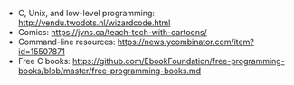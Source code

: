 

* C, Unix, and low-level programming: http://vendu.twodots.nl/wizardcode.html
* Comics: https://jvns.ca/teach-tech-with-cartoons/
* Command-line resources: https://news.ycombinator.com/item?id=15507871
* Free C books: https://github.com/EbookFoundation/free-programming-books/blob/master/free-programming-books.md
